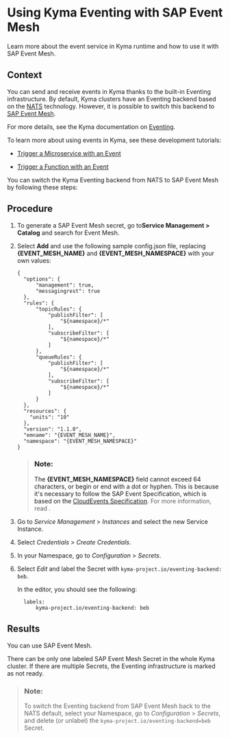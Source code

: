 <!-- loio407d1266017f4b529b61665fa7408c41 -->

# Using Kyma Eventing with SAP Event Mesh

Learn more about the event service in Kyma runtime and how to use it with SAP Event Mesh.



<a name="loio407d1266017f4b529b61665fa7408c41__context_fhs_qf3_3rb"/>

## Context

You can send and receive events in Kyma thanks to the built-in Eventing infrastructure. By default, Kyma clusters have an Eventing backend based on the [NATS](https://nats.io/) technology. However, it is possible to switch this backend to [SAP Event Mesh](https://help.sap.com/viewer/product/SAP_EM/Cloud/en-US).

For more details, see the Kyma documentation on [Eventing](https://kyma-project.io/docs/kyma/latest/01-overview/main-areas/eventing/).

To learn more about using events in Kyma, see these development tutorials:

-   [Trigger a Microservice with an Event](https://developers.sap.com/tutorials/cp-kyma-microservice-trigger.html)

-   [Trigger a Function with an Event](https://kyma-project.io/docs/kyma/latest/03-tutorials/00-application-connectivity/ac-07-trigger-function-with-event/)


You can switch the Kyma Eventing backend from NATS to SAP Event Mesh by following these steps:



<a name="loio407d1266017f4b529b61665fa7408c41__steps_afw_5f3_3rb"/>

## Procedure

1.  To generate a SAP Event Mesh secret, go to**Service Management \> Catalog** and search for Event Mesh.

2.  Select **Add** and use the following sample config.json file, replacing **\{EVENT\_MESH\_NAME\}** and **\{EVENT\_MESH\_NAMESPACE\}** with your own values:

    ```
    {
      "options": {
          "management": true,
          "messagingrest": true
      },
      "rules": {
          "topicRules": {
              "publishFilter": [
                  "${namespace}/*"
              ],
              "subscribeFilter": [
                  "${namespace}/*"
              ]
          },
          "queueRules": {
              "publishFilter": [
                  "${namespace}/*"
              ],
              "subscribeFilter": [
                  "${namespace}/*"
              ]
          }
      },
      "resources": {
        "units": "10"
      },
      "version": "1.1.0",
      "emname": "{EVENT_MESH_NAME}",
      "namespace": "{EVENT_MESH_NAMESPACE}"
    }
    ```

    > ### Note:  
    > The **\{EVENT\_MESH\_NAMESPACE\}** field cannot exceed 64 characters, or begin or end with a dot or hyphen. This is because it's necessary to follow the SAP Event Specification, which is based on the [CloudEvents Specification](https://github.com/cloudevents/spec/blob/v1.0/spec.md). For more information, read .

3.  Go to *Service Management* \> *Instances* and select the new Service Instance.

4.  Select *Credentials* \> *Create Credentials*.

5.  In your Namespace, go to *Configuration* \> *Secrets*.

6.  Select *Edit* and label the Secret with `kyma-project.io/eventing-backend: beb`.

    In the editor, you should see the following:

    ```
      labels:
          kyma-project.io/eventing-backend: beb
    ```




<a name="loio407d1266017f4b529b61665fa7408c41__result_fr1_4g3_3rb"/>

## Results

You can use SAP Event Mesh.

There can be only one labeled SAP Event Mesh Secret in the whole Kyma cluster. If there are multiple Secrets, the Eventing infrastructure is marked as not ready.

> ### Note:  
> To switch the Eventing backend from SAP Event Mesh back to the NATS default, select your Namespace, go to *Configuration* \> *Secrets*, and delete \(or unlabel\) the `kyma-project.io/eventing-backend=beb` Secret.


